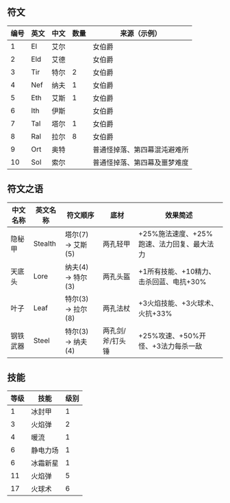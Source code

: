## 符文  
| 编号 | 英文 | 中文 | 数量 | 来源（示例）                 |
|------|------|------|------|------------------------------|
| 1    | El   | 艾尔 |      | 女伯爵                       |
| 2    | Eld  | 艾德 |      | 女伯爵                       |
| 3    | Tir  | 特尔 | 2    | 女伯爵                       |
| 4    | Nef  | 纳夫 | 1    | 女伯爵                       |
| 5    | Eth  | 艾斯 | 1    | 女伯爵                       |
| 6    | Ith  | 伊斯 |      | 女伯爵                       |
| 7    | Tal  | 塔尔 | 1    | 女伯爵                       |
| 8    | Ral  | 拉尔 | 8    | 女伯爵                       |
| 9    | Ort  | 奥特 |      | 普通怪掉落、第四幕混沌避难所 |
| 10   | Sol  | 索尔 |      | 普通怪掉落、第四幕及噩梦难度 |


## 符文之语
| 中文名称 | 英文名称 | 符文顺序          | 底材             | 效果简述                                   |
|----------|----------|-------------------|------------------|--------------------------------------------|
| 隐秘甲   | Stealth  | 塔尔(7) → 艾斯(5) | 两孔轻甲         | +25%施法速度、+25%跑速、法力回复、最大法力 |
| 天底头   | Lore     | 纳夫(4) → 特尔(3) | 两孔头盔         | +1所有技能、+10精力、击杀回蓝、电抗+30%    |
| 叶子     | Leaf     | 特尔(3) → 拉尔(8) | 两孔法杖         | +3火焰技能、+3火球术、火抗+33%             |
| 钢铁武器 | Steel    | 特尔(3) → 纳夫(4) | 两孔剑/斧/钉头锤 | +25%攻速、+50%开怪、+3法力每杀一敌         |


## 技能  
| 等级 | 技能     | 级别 |
|------|----------|------|
| 1    | 冰封甲   | 1    |
| 3    | 火焰弹   | 2    |
| 4    | 暖流     | 1    |
| 6    | 静电力场 | 1    |
| 6    | 冰霜新星 | 1    |
| 11   | 火焰弹   | 5    |
| 17   | 火球术   | 6    |

